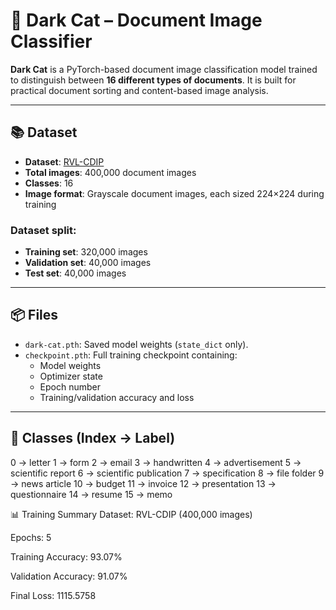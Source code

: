 # 🐾 Dark Cat – Document Image Classifier

**Dark Cat** is a PyTorch-based document image classification model trained to distinguish between **16 different types of documents**. It is built for practical document sorting and content-based image analysis.

---

## 📚 Dataset

- **Dataset**: [RVL-CDIP]([https://www.cs.cmu.edu/~aharley/rvl-cdip/](https://huggingface.co/datasets/aharley/rvl_cdip))
- **Total images**: 400,000 document images
- **Classes**: 16
- **Image format**: Grayscale document images, each sized 224×224 during training

### Dataset split:
- **Training set**: 320,000 images  
- **Validation set**: 40,000 images  
- **Test set**: 40,000 images

---

## 📦 Files

- `dark-cat.pth`: Saved model weights (`state_dict` only).
- `checkpoint.pth`: Full training checkpoint containing:
  - Model weights
  - Optimizer state
  - Epoch number
  - Training/validation accuracy and loss

---

## 🧠 Classes (Index → Label)

0 → letter
1 → form
2 → email
3 → handwritten
4 → advertisement
5 → scientific report
6 → scientific publication
7 → specification
8 → file folder
9 → news article
10 → budget
11 → invoice
12 → presentation
13 → questionnaire
14 → resume
15 → memo


📊 Training Summary
Dataset: RVL-CDIP (400,000 images)

Epochs: 5

Training Accuracy: 93.07%

Validation Accuracy: 91.07%

Final Loss: 1115.5758
